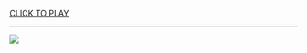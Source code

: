 
<a href="https://premium76.site?title=unblocked_gta_san_andreas_game&ref=13M">CLICK TO PLAY</a></h3>
<hr>

<a href="https://premium76.site?title=unblocked_gta_san_andreas_game&ref=13M"><img src="https://clearcache.store/games.png"></a>


